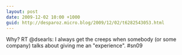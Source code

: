 ```yaml
---
layout: post
date: 2009-12-02 10:00 +1000
guid: http://desparoz.micro.blog/2009/12/02/t6282543053.html
---
```

Why? RT @dsearls: I always get the creeps when somebody (or some company) talks about giving me an "experience". #sn09
